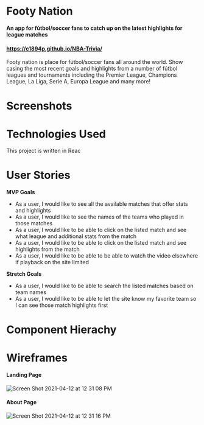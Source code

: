 # Footy Nation

__An app for fútbol/soccer fans to catch up on the latest highlights for league matches__
#### https://c1894p.github.io/NBA-Trivia/
Footy nation is place for fútbol/soccer fans all around the world. Show casing the most recent goals and highlights from a number of fútbol leagues and tournaments including the Premier League, Champions League, La Liga, Serie A, Europa League and many more!

# Screenshots


# Technologies Used
This project is written in Reac


# User Stories
__MVP Goals__
- As a user, I would like to see all the available matches that offer stats and highlights
- As a user, I would like to see the names of the teams who played in those matches
- As a user, I would like to be able to click on the listed match and see what league and additional stats from the match
- As a user, I would like to be able to click on the listed match and see highlights from the match
- As a user, I would like to be able to be able to watch the video elsewhere if playback on the site limited


__Stretch Goals__
- As a user, I would like to be able to search the listed matches based on team names
- As a user, I would like to be able to let the site know my favorite team so I can see those match highlights first

# Component Hierachy

# Wireframes
#### Landing Page
![Screen Shot 2021-04-12 at 12 31 08 PM](https://user-images.githubusercontent.com/81186889/114429143-06b1b100-9b8b-11eb-9c5d-06c03c3bd924.png)
#### About Page
![Screen Shot 2021-04-12 at 12 31 16 PM](https://user-images.githubusercontent.com/81186889/114429168-0e715580-9b8b-11eb-8a78-cae8c1447299.png)

